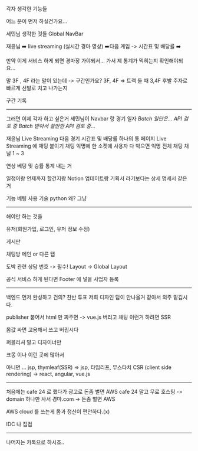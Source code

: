 각자 생각한 기능들 


어느 분이 먼저 하실건가요...

세민님 
	생각한 것들
		Global NavBar 


재윤님
	 ➡️ live streaming (실시간 경마 영상)
	 ➡️다음 게임 -> 시간표 및 배당률
	 ➡️



만약 이게 서비스 하게 되면 경마장 가야되서...
가서 제 통계가 먹히는지 확인해야되요...


말 
3F , 4F 라는 말이 있는데 -> 구간인가요?
3F, 4F => 트랙 돌 때 3,4F 후발 주자로 빠르게 선발로 치고 나가는지


구간 기록

----
그러면 이제 각자 하고 싶은거
세민님이 Navbar 랑 경기 일자 
	_Batch 일단은... API 검토 중_
	_Batch 받아서 쓸만한 API 검토 중..._

재윤님
	Live Streaming 
	다음 경기 시간표 및 배당률
	하나의 통 페이지
	Live Streaming 에 채팅 붙이기
	채팅 익명에 한 소켓에 사용자 다 박으면
	익명 전체 채팅
	채널 1 ~ 3

연상
	베팅 및 승률 통계 내는 거

일정이랑 언제까지 할건지랑
Notion 업데이트랑 기획서 라기보다는 상세 명세서 같은거

기능 
	베팅 
사용 기술
	python
왜?
	그냥

----

해야만 하는 것을

유저(회원가입, 로그인, 유저 정보 수정)

게시판

채팅방
	메인 or 다른 탭

도박 관련 상담 번호 -> 필수!
	Layout -> Global Layout 

공식 서비스 하게 된다면
	Footer 에 넣을 사업자 등록

----
백엔드 먼저 완성하고
건의? 찬반 투표
	저희 디자인 답이 안나올거 같아서
	외주 맡깁시다.

publisher 붙어서 html 만 짜주면 -> vue.js 버리고 채팅 이런거 하려면 SSR

몸값  싸면 고용해서 쓰고 버립시다

퍼블리셔 말고 디자이너만

크몽 이나 이런 곳에 많아서

아니면 ... jsp, thymleaf(SSR) => jsp, 타임리프, 무스타치
CSR (client side rendering) -> react, angular, vue.js

---

처음에는 cafe 24 로 했다가 광고로 돈좀 벌면 AWS 
cafe 24 말고 무료 호스팅 -> domain 하나만 사서 경마.com -> 돈좀 벌면 AWS

AWS cloud 를 쓰는게 몸과 정신이 편안하다.(x)

IDC 나 집컴

---
나머지는 카톡으로 하시죠..















